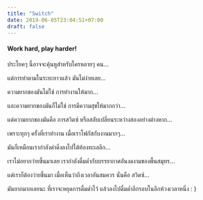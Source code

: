 ```yaml
---
title: "Switch"
date: 2019-06-05T23:04:51+07:00
draft: false
---
```


<h4>Work hard, play harder!</h4>

ประโยคๆ นี้อาจจะคุ้นหูสำหรับใครหลายๆ คน...

แต่การทำตามในระยะยาวแล้ว มันไม่ง่ายเลย...

ความยากของมันไม่ใช่ การทำงานให้มาก...

และความยากของมันก็ไม่ใช่ การมีความสุขให้มากกว่า...

แต่ความยากของมันคือ การสวิตซ์ หรือสลับเปลี่ยนระหว่างสองอย่างต่างหาก...

เพราะทุกๆ ครั้งที่เราทำงาน เมื่อเราโฟกัสกับงานมากๆ...

มันก็เหมือนเรากำลังดำดิ่งลงไปใต้ท้องทะเลลึก...

เราไม่อยากว่ายขึ้นมาเลย เรากำลังดื่มด่ำกับบรรยากาศอันงดงามของพื้นสมุทร...

แต่เราก็ต้องว่ายขึ้นมา เมื่อเห็นว่าถึงเวลาอันสมควร นั่นคือ สวิตซ์...

มันยากมากเลยนะ ที่เราจะหยุดการดื่มด่ำไว้ แล้วลงไปดื่มด่ำอีกรอบในอีกห้วงเวลาหนึ่ง : )
